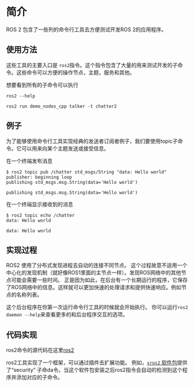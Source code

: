 # 简介

ROS 2 包含了一些列的命令行工具去方便测试开发ROS 2的应用程序。

## 使用方法
这些工具的主要入口是 `ros2`指令。这个指令包含了大量的用来测试开发的子命令。这些命令可以方便的操作节点，主题，服务和其他。

想要看到所有的子命令可以执行

```
ros2 --help
```

```
ros2 run demo_nodes_cpp talker -t chatter2
```

## 例子

为了能够使用命令行工具实现经典的发送者订阅者例子，我们要使用topic子命令。它可以用来向某个主题发送或接受信息。

在一个终端发布消息
```
$ ros2 topic pub /chatter std_msgs/String "data: Hello world"
publisher: beginning loop
publishing std_msgs.msg.String(data='Hello world')

publishing std_msgs.msg.String(data='Hello world')
```
在一个终端显示接收到的消息
```
$ ros2 topic echo /chatter
data: Hello world

data: Hello world
```

## 实现过程

ROS2 使用了分布式发现进程去自动的连接不同节点。
这个过程故意不适用一个中心化的发现机制（就好像ROS1里面的主节点一样）。发现ROS网络中的其他节点可能会需要一些时间。
正是因为如此，在后台有一个长期运行的程序，它保存了ROS网络中的信息。这样就可以更加快速的处理请求和提供快速响应。例如节点的名称列表。

这个后台程序在你第一次运行命令行工具的时候就会开始执行。
你可以运行`ros2 daemon --help`来查看更多的和后台程序交互的选项。

## 代码实现

ros2命令的源代码在这里[ros2](https://github.com/ros2/ros2cli)

ros2工具实现了一个框架，可以通过插件去扩展功能。
例如，[`sros2` 软件包](https://github.com/ros2/sros2)提供了“security” 子命da令。当这个软件包安装之后ros2指令会自动的检测到这个程序并添加对应的子命令。
